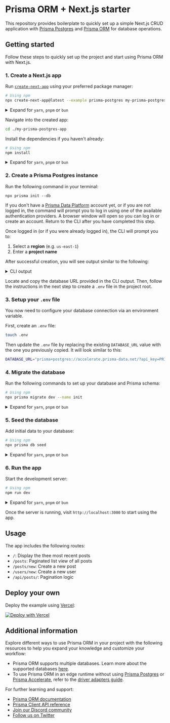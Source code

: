 # Prisma ORM + Next.js starter

This repository provides boilerplate to quickly set up a simple Next.js CRUD application with [Prisma Postgres](https://www.prisma.io/postgres) and [Prisma ORM](https://www.prisma.io/orm) for database operations.

## Getting started

Follow these steps to quickly set up the project and start using Prisma ORM with Next.js.

### 1. Create a Next.js app

Run [`create-next-app`](https://github.com/vercel/next.js/tree/canary/packages/create-next-app) using your preferred package manager:

```bash
# Using npm
npx create-next-app@latest --example prisma-postgres my-prisma-postgres-app
```

<details>

<summary>Expand for <code>yarn</code>, <code>pnpm</code> or <code>bun</code></summary>

```bash
# Using yarn
yarn create next-app --example prisma-postgres my-prisma-postgres-app

# Using pnpm
pnpm create-next-app --example prisma-postgres my-prisma-postgres-app

# Using bun
bunx create-next-app --example prisma-postgres my-prisma-postgres-app
```

</details>

Navigate into the created app:

```bash
cd ./my-prisma-postgres-app
```

Install the dependencies if you haven't already:

```bash
# Using npm
npm install
```

<details>

<summary>Expand for <code>yarn</code>, <code>pnpm</code> or <code>bun</code></summary>

```bash
# Using yarn
yarn install

# Using pnpm
pnpm install

# Using bun
bun install
```

</details>

### 2. Create a Prisma Postgres instance

Run the following command in your terminal:

```
npx prisma init --db
```

If you don't have a [Prisma Data Platform](https://console.prisma.io/) account yet, or if you are not logged in, the command will prompt you to log in using one of the available authentication providers. A browser window will open so you can log in or create an account. Return to the CLI after you have completed this step.

Once logged in (or if you were already logged in), the CLI will prompt you to:
1. Select a **region** (e.g. `us-east-1`)
1. Enter a **project name**

After successful creation, you will see output similar to the following:

<details>

<summary>CLI output</summary>

```terminal
Let's set up your Prisma Postgres database!
? Select your region: ap-northeast-1 - Asia Pacific (Tokyo)
? Enter a project name: testing-migration
✔ Success! Your Prisma Postgres database is ready ✅

We found an existing schema.prisma file in your current project directory.

--- Database URL ---

Connect Prisma ORM to your Prisma Postgres database with this URL:

prisma+postgres://accelerate.prisma-data.net/?api_key=ey...

--- Next steps ---

Go to https://pris.ly/ppg-init for detailed instructions.

1. Install and use the Prisma Accelerate extension
Prisma Postgres requires the Prisma Accelerate extension for querying. If you haven't already installed it, install it in your project:
npm install @prisma/extension-accelerate

...and add it to your Prisma Client instance:
import { withAccelerate } from "@prisma/extension-accelerate"

const prisma = new PrismaClient().$extends(withAccelerate())

2. Apply migrations
Run the following command to create and apply a migration:
npx prisma migrate dev

3. Manage your data
View and edit your data locally by running this command:
npx prisma studio

...or online in Console:
https://console.prisma.io/{workspaceId}/{projectId}/studio

4. Send queries from your app
If you already have an existing app with Prisma ORM, you can now run it and it will send queries against your newly created Prisma Postgres instance.

5. Learn more
For more info, visit the Prisma Postgres docs: https://pris.ly/ppg-docs
```

</details>

Locate and copy the database URL provided in the CLI output. Then, follow the instructions in the next step to create a `.env` file in the project root.

### 3. Setup your `.env` file

You now need to configure your database connection via an environment variable.

First, create an `.env` file:

```bash
touch .env
```

Then update the `.env` file by replacing the existing `DATABASE_URL` value with the one you previously copied. It will look similar to this:

```bash
DATABASE_URL="prisma+postgres://accelerate.prisma-data.net/?api_key=PRISMA_POSTGRES_API_KEY"
```

### 4. Migrate the database

Run the following commands to set up your database and Prisma schema:

```bash
# Using npm
npx prisma migrate dev --name init
```

<details>

<summary>Expand for <code>yarn</code>, <code>pnpm</code> or <code>bun</code></summary>

```bash
# Using yarn
yarn prisma migrate dev --name init

# Using pnpm
pnpm prisma migrate dev --name init

# Using bun
bun prisma migrate dev --name init
```

</details>

### 5. Seed the database

Add initial data to your database:

```bash
# Using npm
npx prisma db seed
```

<details>

<summary>Expand for <code>yarn</code>, <code>pnpm</code> or <code>bun</code></summary>

```bash
# Using yarn
yarn prisma db seed

# Using pnpm
pnpm prisma db seed

# Using bun
bun prisma db seed
```

</details>

### 6. Run the app

Start the development server:

```bash
# Using npm
npm run dev
```

<details>

<summary>Expand for <code>yarn</code>, <code>pnpm</code> or <code>bun</code></summary>

```bash
# Using yarn
yarn dev

# Using pnpm
pnpm run dev

# Using bun
bun run dev
```

</details>

Once the server is running, visit `http://localhost:3000` to start using the app.

## Usage

The app includes the following routes:

- `/`: Display the thee most recent posts
- `/posts`: Paginated list view of all posts
- `/posts/new`: Create a new post
- `/users/new`: Create a new user
- `/api/posts/`: Pagination logic

## Deploy your own

Deploy the example using [Vercel](https://vercel.com?utm_source=github&utm_medium=readme&utm_campaign=next-example):

[![Deploy with Vercel](https://vercel.com/button)](https://vercel.com/new/clone?repository-url=https%3A%2F%2Fgithub.com%2Fvercel%2Fnext.js%2Ftree%2Fcanary%2Fexamples%2Fprisma-orm&env=DATABASE_URL&envDescription=Add%20your%20PRISMA%20POSTGRES%20database%20url&project-name=prisma-orm-app&repository-name=prisma-orm)

## Additional information

Explore different ways to use Prisma ORM in your project with the following resources to help you expand your knowledge and customize your workflow:

- Prisma ORM supports multiple databases. Learn more about the supported databases [here](https://www.prisma.io/docs/orm/reference/supported-databases).
- To use Prisma ORM in an edge runtime without using [Prisma Postgres](https://www.prisma.io/docs/orm/overview/databases/prisma-postgres) or [Prisma Accelerate](https://www.prisma.io/docs/accelerate/getting-started), refer to the [driver adapters guide](https://www.prisma.io/docs/orm/prisma-client/deployment/edge/deploy-to-vercel).

For further learning and support:

- [Prisma ORM documentation](https://www.prisma.io/docs/orm)
- [Prisma Client API reference](https://www.prisma.io/docs/orm/prisma-client)
- [Join our Discord community](https://discord.com/invite/prisma)
- [Follow us on Twitter](https://twitter.com/prisma)
